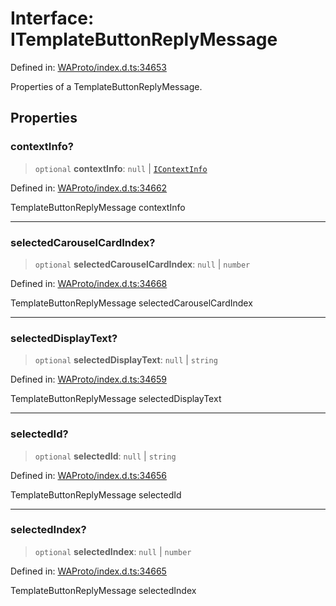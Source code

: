 # Interface: ITemplateButtonReplyMessage

Defined in: [WAProto/index.d.ts:34653](https://github.com/Fokusdotid/bail/blob/3856b89f13bbe82f2e10396a28cd4ef2089de845/WAProto/index.d.ts#L34653)

Properties of a TemplateButtonReplyMessage.

## Properties

### contextInfo?

> `optional` **contextInfo**: `null` \| [`IContextInfo`](../../../interfaces/IContextInfo.md)

Defined in: [WAProto/index.d.ts:34662](https://github.com/Fokusdotid/bail/blob/3856b89f13bbe82f2e10396a28cd4ef2089de845/WAProto/index.d.ts#L34662)

TemplateButtonReplyMessage contextInfo

***

### selectedCarouselCardIndex?

> `optional` **selectedCarouselCardIndex**: `null` \| `number`

Defined in: [WAProto/index.d.ts:34668](https://github.com/Fokusdotid/bail/blob/3856b89f13bbe82f2e10396a28cd4ef2089de845/WAProto/index.d.ts#L34668)

TemplateButtonReplyMessage selectedCarouselCardIndex

***

### selectedDisplayText?

> `optional` **selectedDisplayText**: `null` \| `string`

Defined in: [WAProto/index.d.ts:34659](https://github.com/Fokusdotid/bail/blob/3856b89f13bbe82f2e10396a28cd4ef2089de845/WAProto/index.d.ts#L34659)

TemplateButtonReplyMessage selectedDisplayText

***

### selectedId?

> `optional` **selectedId**: `null` \| `string`

Defined in: [WAProto/index.d.ts:34656](https://github.com/Fokusdotid/bail/blob/3856b89f13bbe82f2e10396a28cd4ef2089de845/WAProto/index.d.ts#L34656)

TemplateButtonReplyMessage selectedId

***

### selectedIndex?

> `optional` **selectedIndex**: `null` \| `number`

Defined in: [WAProto/index.d.ts:34665](https://github.com/Fokusdotid/bail/blob/3856b89f13bbe82f2e10396a28cd4ef2089de845/WAProto/index.d.ts#L34665)

TemplateButtonReplyMessage selectedIndex
